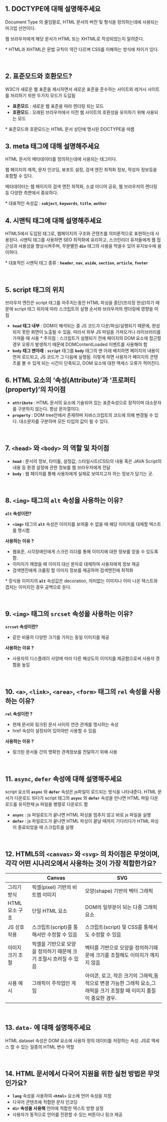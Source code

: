 ## 1. DOCTYPE에 대해 설명해주세요

Document Type 의 줄임말로, HTML 문서의 버전 및 형식을 정의하는데에 사용되는 마크업 선언이다.

웹 브라우저에게 해당 문서가 HTML 또는 XHTML로 작성되었는지 알려준다.

\* HTML과 XHTML은 문법 규칙이 약간 다르며 CSS를 이해하는 방식에 차이가 있다.

<br/>

## 2. 표준모드와 호환모드?

W3C가 새로운 웹 표준을 제시하면서 새로운 표준을 준수하는 사이트와 레거시 사이트를 처리하기 위한 두가지 모드가 도입됨

- **표준모드** : 새로운 웹 표준을 따라 렌더링 되는 모드
- **호환모드** : 오래된 브라우저에서 이전 웹 사이트의 호환성을 유지하기 위해 사용되는 모드

\* 표준모드와 호환모드는 HTML 문서 상단에 명시된 DOCTYPE을 따름
<br/>

## 3. meta 태그에 대해 설명해주세요

HTML 문서의 메타데이터를 정의하는데에 사용되는 태그이다.

웹 페이지의 제목, 문자 인코딩, 뷰포트 설정, 검색 엔진 최적화 정보, 작성자 정보등을 포함할 수 있다.

메타데이터는 웹 페이지의 검색 엔진 최적화, 소셜 미디어 공유, 웹 브라우저의 렌더링 등 다양한 측면에서 중요하다.

\* 대표적인 속성값 : **`subject`**, **`keywords`**, **`title`**, **`author`**
<br/>

## 4. 시맨틱 태그에 대해 설명해주세요

HTML5에서 도입된 태그로, 웹페이지의 구조와 콘텐츠를 의미론적으로 표현하는데 사용된다.
시멘틱 태그를 사용하면 SEO 최적화에 유리하고, 스크린리더 유저들에게 웹 접근성과 사용성을 향상시켜주며,
무분별한 **`div`** 태그의 사용을 막을수 있어 유지보수에 용이하다.

\* 대표적인 시멘틱 태그 종류 : **`header`**, **`nav`**, **`aside`**, **`section`**, **`article`**, **`footer`**

<br/>

## 5. script 태그의 위치

브라우저 엔진은 script 태그를 마주치는동안 HTML 파싱을 중단(프리징 현상)하기 때문에 script 태그 위치에 따라 스크립트의 실행 순서와 브라우저의 렌더링에 영향을 미침

- **`head` 태그 내부** : DOM이 해석되는 중 JS 코드가 다운/파싱/실행되기 때문에, 완성되지 못한 화면이 노출될 수 있음. 따라서 외부 JS 파일을 가져오거나 라이브러리를 가져올 때 사용 \* 주의점 : 스크립트가 실행되기 전에 페이지의 DOM 요소에 접근할 경우 오류가 발생하기 때문에 DOMContentLoaded 이벤트를 사용해야 함
- **`body` 태그 맨아래** : **`script`** 태그를 **`body`** 태그의 맨 아래 배치하면 페이지의 내용이 먼저 로드되고, JS 코드가 그 다음에 실행됨. 이렇게 하면 사용자가 페이지의 콘텐츠를 볼 수 있게 되는 시간이 단축되고,
  DOM 요소에 대한 엑세스 오류가 적어진다.
  <br/>

## 6. HTML 요소의 ‘속성(Attribute)’과 ‘프로퍼티(property)’의 차이점

- **`attribute`** : HTML 문서의 요소에 기술되어 있는 표준속성으로 정적이며 대소문자를 구분하지 않는다. 항상 문자열이다.
- **`property`** : DOM tree안에서 존재하며 자바스크립트의 코드에 의해 변경될 수 있다. 대소문자를 구분하며 모든 타입의 값이 될 수 있다.

<br/>

## 7. `<head>` 와 `<body>` 의 역할 및 차이점

- **`head`** : 문서의 정보, 타이틀, 설정값, 스타일시트(CSS)의 내용 혹은 JAVA Script의 내용 등 환경 설정에 관한 정보를 웹 브라우저에게 전달
- **`body`** : 웹 페이지를 통해 사용자에게 실제로 보여지고자 하는 정보가 담기는 곳.

<br/>
 
## 8. `<img>` 태그의 `alt` 속성을 사용하는 이유?
**`alt` 속성이란?**

- **`<img>`** 태그의 **`alt`** 속성은 이미지를 보여줄 수 없을 때 해당 이미지를 대체할 텍스트를 명시함

**사용하는 이유 ?**

- 웹표준, 시각장애인에게 스크린 리더를 통해 이미지에 대한 정보를 얻을 수 있도록 함.
- 이미지가 깨졌을 때 이미지 대신 문자로 대체하여 사용자에게 정보 제공
- 검색엔진에케 크롤링 할 이미지 정보를 제공하여 검색엔진에 최적화

\* 장식용 이미지의 **`alt`** 속성값은 decoration, 의미없는 이미지나 이미 나온 텍스트와 겹치는 이미지인 경우 공백으로 둔다.

<br/>
 
## 9. `<img>` 태그의 `srcset` 속성을 사용하는 이유?
**`srcset` 속성이란?**

- 같은 비율의 다양한 크기를 가지는 동일 이미지를 제공

**사용하는 이유 ?**

- 사용자의 디스플레이 사양에 따라 다른 해상도의 이미지를 제공함으로써 사용자 경험을 높임

<br/>
 
## 10. `<a>`, `<link>`, `<area>`, `<form>` 태그의 `rel` 속성을 사용하는 이유?
**`rel` 속성이란 ?**

- 현재 문서와 링크된 문서 사이의 연관 관계를 명시하는 속성
- href 속성이 설정되어 있어야만 사용할 수 있음

**사용하는 이유 ?**

- 링크된 문서들 간의 명확한 관계정보를 전달하기 위해 사용

<br/>
 
## 11. `async`, `defer` 속성에 대해 설명해주세요
script 요소의 **`async`** 와 **`defer`** 속성은 js파일이 로드되는 방식을 나타내준다.
HTML 문서가 다운로드 되다가 script 태그의 **`async`** 와 **`defer`** 속성을 만나면 HTML 파일 다운로드를 유지한채 js 파일을 병렬로 다운로드 함

- **`async`** : js 파일로드가 끝나면 HTML 파싱을 멈추지 않고 바로 js 파일을 실행
- **`defer`** : js 파일로드가 끝나면 HTML 파싱이 끝날 때까지 기다리다가 HTML 파싱이 종료되었을 때 스크립트를 실행

<br/>
 
## 12. HTML5의 `<canvas>` 와 `<svg>` 의 차이점은 무엇이며, 각각 어떤 시나리오에서 사용하는 것이 가장 적합한가요?
|  | Canvas | SVG |
| --- | --- | --- |
| 그리기 방식 | 픽셀(pixel) 기반의 비트맵 이미지 | 모양(shape) 기반의 벡터 그래픽 |
| HTML 요소 구조 | 단일 HTML 요소 | DOM의 일부분이 되는 다중 그래픽 요소 |
| JS 상호작용 | 스크립트(script)를 통해서만 수정할 수 있음 | 스크립트(script) 및 CSS를 통해서도 수정할 수 있음 |
| 이미지 크기 조절 | 픽셀을 기반으로 모양을 정의하기 때문에 크기 조절시 흐려질 수 있음 | 벡터를 기반으로 모양을 정의하기때문에 크기를 조절해도 이미지가 깨지지 않음 |
| 사용 예시 | 그래픽이 주작업인 게임 | 아이콘, 로고, 작은 크기의 그래픽,동적으로 변경 가능한 그래픽 요소,그래픽을 크기 조절할 때 이미지 품질이 중요한 경우. |

<br/>
 
## 13. `data-` 에 대해 설명해주세요
HTML dataset 속성은 DOM 요소에 사용자 정의 데이터틑 저장하는 속성. JS로 엑세스 할 수 있는 일종의 HTML 변수 역할

<br/>
 
## 14. HTML 문서에서 다국어 지원을 위한 실천 방법은 무엇인가요?
- **`lang`** 속성을 사용하여 **`<html>`** 요소에 언어 속성을 지정
- 다국어 콘텐츠에 적합한 문자 인코딩
- **`dir` 속성을 사용해** 언어에 적합한 텍스트 방향 설정
- 사용자가 동적으로 언어를 전환할 수 있는 버튼이나 링크 제공
